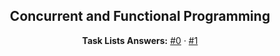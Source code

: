<p align="center">
  <h2 align="center">Concurrent and Functional Programming</h2>
  <p align="center">
    <b>Task Lists Answers:</b>
    <a href="./Tasklist0/README.md">#0</a>
    ·
    <a href="./Tasklist1/README.md">#1</a>
  </p>
</p>
